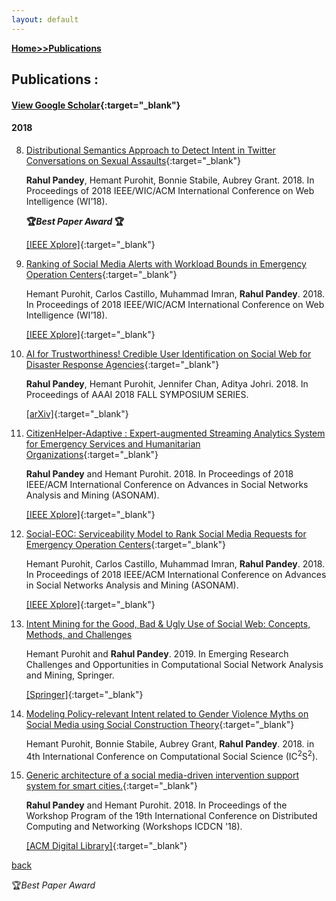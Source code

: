 ```yaml
---
layout: default
---
```

**[Home\>\>](./)[Publications](./publications.html)**
## Publications :

#### [View Google Scholar](https://scholar.google.com/citations?user=fKMSzz0AAAAJ&hl=en){:target="_blank"}
#### 2018
8. [Distributional Semantics Approach to Detect Intent in Twitter Conversations on Sexual Assaults](https://arxiv.org/pdf/1810.01012.pdf){:target="_blank"}

	**Rahul Pandey**, Hemant Purohit, Bonnie Stabile, Aubrey Grant. 2018. In Proceedings of 2018 IEEE/WIC/ACM International Conference on Web Intelligence (WI’18).

	**🏆_Best Paper Award_ 🏆**

	[\[IEEE Xplore\]](https://doi.org/10.1109/WI.2018.00-80){:target="_blank"}

7. [Ranking of Social Media Alerts with Workload Bounds in Emergency Operation Centers](https://arxiv.org/pdf/1809.08489.pdf){:target="_blank"}

	Hemant Purohit, Carlos Castillo, Muhammad Imran, **Rahul Pandey**. 2018. In Proceedings of 2018 IEEE/WIC/ACM International Conference on Web Intelligence (WI’18).

	[\[IEEE Xplore\]](https://doi.org/10.1109/WI.2018.00-88){:target="_blank"}

6. [AI for Trustworthiness! Credible User Identification on Social Web for Disaster Response Agencies](https://arxiv.org/pdf/1810.01013.pdf){:target="_blank"}

	**Rahul Pandey**, Hemant Purohit, Jennifer Chan, Aditya Johri. 2018. In Proceedings of AAAI 2018 FALL SYMPOSIUM SERIES.

	[\[arXiv\]](https://arxiv.org/abs/1810.01013){:target="_blank"}

5. [CitizenHelper-Adaptive : Expert-augmented Streaming Analytics System for Emergency Services and Humanitarian Organizations](https://www.researchgate.net/profile/Hemant_Purohit2/publication/327848833_CitizenHelper-Adaptive_Expert-augmented_Streaming_Analytics_System_for_Emergency_Services_and_Humanitarian_Organizations/links/5ba9729945851574f7e3f7f4/CitizenHelper-Adaptive-Expert-augmented-Streaming-Analytics-System-for-Emergency-Services-and-Humanitarian-Organizations.pdf){:target="_blank"}

	**Rahul Pandey** and Hemant Purohit. 2018. In Proceedings of 2018 IEEE/ACM International Conference on Advances in Social Networks Analysis and Mining (ASONAM).

	[\[IEEE Xplore\]](https://doi.org/10.1109/ASONAM.2018.8508374){:target="_blank"}

4. [Social-EOC: Serviceability Model to Rank Social Media Requests for Emergency Operation Centers](http://chato.cl/papers/purohit_castillo_imran_pandey_2018_social_eoc_social_media_emergency_operation_center.pdf){:target="_blank"}

	Hemant Purohit, Carlos Castillo, Muhammad Imran, **Rahul Pandey**. 2018. In Proceedings of 2018 IEEE/ACM International Conference on Advances in Social Networks Analysis and Mining (ASONAM).  

	[\[IEEE Xplore\]](https://doi.org/10.1109/ASONAM.2018.8508709){:target="_blank"}

3. [Intent Mining for the Good, Bad & Ugly Use of Social Web: Concepts, Methods, and Challenges](http://ist.gmu.edu/~hpurohit/informatics-lab/papers/snam-chapter-intent-FINAL.pdf)

	Hemant Purohit and **Rahul Pandey**. 2019. In Emerging Research Challenges and Opportunities in Computational Social Network Analysis and Mining, Springer.

	[\[Springer\]](https://doi.org/10.1007/978-3-319-94105-9_1){:target="_blank"}

2. [Modeling Policy-relevant Intent related to Gender Violence Myths on Social Media using Social Construction Theory](http://mason.gmu.edu/~rpandey4/modeling-gbv-policy-intent-ic2s218.pdf){:target="_blank"}

	Hemant Purohit, Bonnie Stabile, Aubrey Grant, **Rahul Pandey**. 2018. in 4th International Conference on Computational Social Science (IC<sup>2</sup>S<sup>2</sup>).

1. [Generic architecture of a social media-driven intervention support system for smart cities.](https://mason.gmu.edu/~rpandey4/scc18-gbv-social.pdf){:target="_blank"}

	**Rahul Pandey** and Hemant Purohit. 2018. In Proceedings of the Workshop Program of the 19th International Conference on Distributed Computing and Networking (Workshops ICDCN '18).

	[\[ACM Digital Library\]](https://doi.org/10.1145/3170521.3170528){:target="_blank"}


[back](./)

🏆_Best Paper Award_
